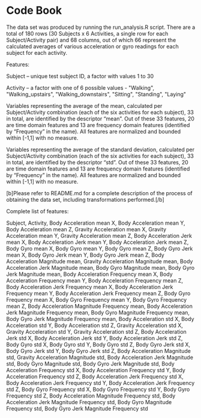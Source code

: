 Code Book
=========

The data set was produced by running the run_analysis.R script. There are a total of 180 rows (30 Subjects  x 6 Activities, a single row for each Subject/Activity pair) and 68 columns, out of which 66 represent the calculated averages of various acceleration or gyro readings for each subject for each activity. 

Features:

Subject – unique test subject ID, a factor with values 1 to 30

Activity – a factor with one of 6 possible values - "Walking", "Walking_upstairs", "Walking_downstairs", "Sitting", "Standing", "Laying"

Variables representing the average of the mean, calculated per Subject/Activity combination (each of the six activities for each subject), 33 in total, are identified by the descriptor “mean”. Out of these 33 features, 20 are time domain features  and 13 are frequency domain features (identified by “Frequency” in the name). All features are normalized and bounded within [-1,1] with no measure. 

Variables representing the average of the standard deviation, calculated per Subject/Activity combination (each of the six activities for each subject), 33 in total,  are identified by the descriptor “std”. Out of these 33 features, 20 are time domain features  and 13 are frequency domain features (identified by “Frequency” in the name). All features are normalized and bounded within [-1,1] with no measure. 

[b]Please refer to README.md for a complete description of the process of obtaining the data set, including transformations performed.[/b]


Complete list of features:

Subject, Activity, Body Acceleration mean X, Body Acceleration mean Y, Body Acceleration mean Z, Gravity Acceleration mean X, Gravity Acceleration mean Y, Gravity Acceleration mean Z, Body Acceleration Jerk mean X, Body Acceleration Jerk mean Y, Body Acceleration Jerk mean Z, Body Gyro mean X, Body Gyro mean Y, Body Gyro mean Z, Body Gyro Jerk mean X, Body Gyro Jerk mean Y, Body Gyro Jerk mean Z, Body Acceleration Magnitude mean, Gravity Acceleration Magnitude mean, Body Acceleration Jerk Magnitude mean, Body Gyro Magnitude mean, Body Gyro Jerk Magnitude mean, Body Acceleration Frequency mean X, Body Acceleration Frequency mean Y, Body Acceleration Frequency mean Z, Body Acceleration Jerk Frequency mean X, Body Acceleration Jerk Frequency mean Y, Body Acceleration Jerk Frequency mean Z, Body Gyro Frequency mean X, Body Gyro Frequency mean Y, Body Gyro Frequency mean Z, Body Acceleration Magnitude Frequency mean, Body Acceleration Jerk Magnitude Frequency mean, Body Gyro Magnitude Frequency mean, Body Gyro Jerk Magnitude Frequency mean, Body Acceleration std X, Body Acceleration std Y, Body Acceleration std Z, Gravity Acceleration std X, Gravity Acceleration std Y, Gravity Acceleration std Z, Body Acceleration Jerk std X, Body Acceleration Jerk std Y, Body Acceleration Jerk std Z, Body Gyro std X, Body Gyro std Y, Body Gyro std Z, Body Gyro Jerk std X, Body Gyro Jerk std Y, Body Gyro Jerk std Z, Body Acceleration Magnitude std, Gravity Acceleration Magnitude std, Body Acceleration Jerk Magnitude std, Body Gyro Magnitude std, Body Gyro Jerk Magnitude std, Body Acceleration Frequency std X, Body Acceleration Frequency std Y, Body Acceleration Frequency std Z, Body Acceleration Jerk Frequency std X, Body Acceleration Jerk Frequency std Y, Body Acceleration Jerk Frequency std Z, Body Gyro Frequency std X, Body Gyro Frequency std Y, Body Gyro Frequency std Z, Body Acceleration Magnitude Frequency std, Body Acceleration Jerk Magnitude Frequency std, Body Gyro Magnitude Frequency std, Body Gyro Jerk Magnitude Frequency std
